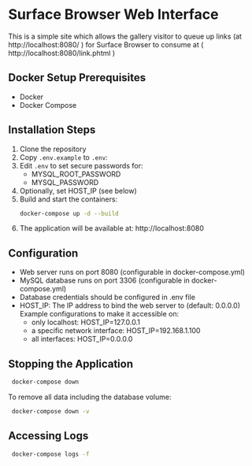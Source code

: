 # Surface Browser Web Interface

This is a simple site which allows the gallery visitor to queue up links (at http://localhost:8080/ ) for Surface Browser to consume at ( http://localhost:8080/link.phtml )

## Docker Setup Prerequisites
- Docker
- Docker Compose

## Installation Steps

1. Clone the repository
2. Copy `.env.example` to `.env`:
3. Edit `.env` to set secure passwords for:
   - MYSQL_ROOT_PASSWORD
   - MYSQL_PASSWORD
4. Optionally, set HOST_IP (see below)
5. Build and start the containers:
   ```bash
   docker-compose up -d --build
   ```
6. The application will be available at: http://localhost:8080

## Configuration
- Web server runs on port 8080 (configurable in docker-compose.yml)
- MySQL database runs on port 3306 (configurable in docker-compose.yml)
- Database credentials should be configured in .env file
- HOST_IP: The IP address to bind the web server to (default: 0.0.0.0)
Example configurations to make it accessible on:
  - only localhost: HOST_IP=127.0.0.1
  - a specific network interface: HOST_IP=192.168.1.100
  - all interfaces: HOST_IP=0.0.0.0

## Stopping the Application
  ```bash
   docker-compose down
  ```

  To remove all data including the database volume:
  ```bash
   docker-compose down -v
  ```

  ## Accessing Logs
  ```bash
   docker-compose logs -f
  ```
